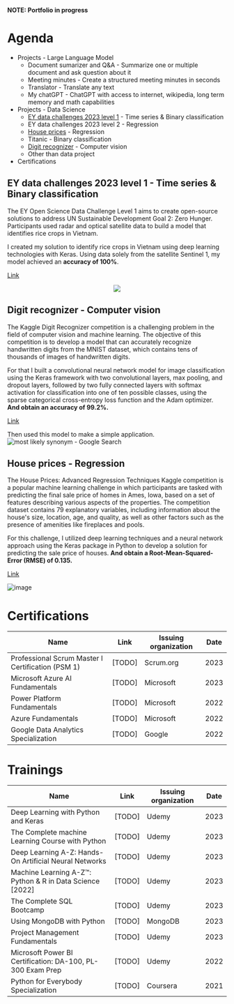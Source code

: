 **NOTE: Portfolio in progress**

# Agenda
* Projects - Large Language Model
  - Document sumarizer and Q&A - Summarize one or multiple document and ask question about it
  - Meeting minutes - Create a structured meeting minutes in seconds
  - Translator - Translate any text
  - My chatGPT - ChatGPT with access to internet, wikipedia, long term memory and math capabilities
* Projects - Data Science
  - [EY data challenges 2023 level 1](https://github.com/MrBounty/Data_portfolio#ey-data-challenges-2023-level-1---time-series--binary-classification) - Time series & Binary classification
  - EY data challenges 2023 level 2 - Regression
  - [House prices](https://github.com/MrBounty/Data_portfolio#house-prices---regression) - Regression
  - Titanic - Binary classification
  - [Digit recognizer](https://github.com/MrBounty/Data_portfolio#digit-recognizer---computer-vision) - Computer vision
  - Other than data project
* Certifications

## EY data challenges 2023 level 1 - Time series & Binary classification
The EY Open Science Data Challenge Level 1 aims to create open-source solutions to address UN Sustainable Development Goal 2: Zero Hunger. Participants used radar and optical satellite data to build a model that identifies rice crops in Vietnam.

I created my solution to identify rice crops in Vietnam using deep learning technologies with Keras. Using data solely from the satellite Sentinel 1, my model achieved an **accuracy of 100%**.

[Link](https://github.com/MrBounty/Data_portfolio/tree/main/EY%20data%20challenges%202023%20level%201)

<p align="center">
  <img src="https://user-images.githubusercontent.com/79221338/226183748-afe263fb-f68b-4996-b743-e55372003f1f.jpg">
</p>

## Digit recognizer - Computer vision
The Kaggle Digit Recognizer competition is a challenging problem in the field of computer vision and machine learning. The objective of this competition is to develop a model that can accurately recognize handwritten digits from the MNIST dataset, which contains tens of thousands of images of handwritten digits.

For that I built a convolutional neural network model for image classification using the Keras framework with two convolutional layers, max pooling, and dropout layers, followed by two fully connected layers with softmax activation for classification into one of ten possible classes, using the sparse categorical cross-entropy loss function and the Adam optimizer. **And obtain an accuracy of 99.2%.**

[Link](https://github.com/MrBounty/Data_portfolio/tree/main/Digit%20recognizer)

Then used this model to make a simple application.  
![most likely synonym - Google Search](https://user-images.githubusercontent.com/79221338/226188313-34b72d79-9bfe-4943-8a4c-87971bda58f8.gif)

## House prices - Regression
The House Prices: Advanced Regression Techniques Kaggle competition is a popular machine learning challenge in which participants are tasked with predicting the final sale price of homes in Ames, Iowa, based on a set of features describing various aspects of the properties. The competition dataset contains 79 explanatory variables, including information about the house's size, location, age, and quality, as well as other factors such as the presence of amenities like fireplaces and pools.

For this challenge, I utilized deep learning techniques and a neural network approach using the Keras package in Python to develop a solution for predicting the sale price of houses. **And obtain a Root-Mean-Squared-Error (RMSE) of 0.135.**

[Link](https://github.com/MrBounty/Data_portfolio/tree/main/House%20prices)

![image](https://user-images.githubusercontent.com/79221338/226406756-f85e019a-44b7-4208-bb9a-25433a39ccf3.png)

# Certifications
| Name  | Link | Issuing organization | Date |
| ------------- | ------------- | ------------- | ------------- |
| Professional Scrum Master I Certification (PSM 1) | [TODO] | Scrum.org | 2023 |
| Microsoft Azure AI Fundamentals | [TODO] | Microsoft | 2023 |
| Power Platform Fundamentals | [TODO] | Microsoft | 2022 |
| Azure Fundamentals | [TODO] | Microsoft | 2022 |
| Google Data Analytics Specialization | [TODO] | Google | 2022 |

# Trainings
| Name  | Link | Issuing organization | Date |
| ------------- | ------------- | ------------- | ------------- |
| Deep Learning with Python and Keras | [TODO] | Udemy | 2023 |
| The Complete machine Learning Course with Python | [TODO] | Udemy | 2023 |
| Deep Learning A-Z: Hands-On Artificial Neural Networks | [TODO] | Udemy | 2023 |
| Machine Learning A-Z™: Python & R in Data Science [2022] | [TODO] | Udemy | 2023 |
| The Complete SQL Bootcamp | [TODO] | Udemy | 2023 |
| Using MongoDB with Python | [TODO] | MongoDB | 2023 |
| Project Management Fundamentals | [TODO] | Udemy | 2023 |
| Microsoft Power BI Certification: DA-100, PL-300 Exam Prep | [TODO] | Udemy | 2022 |
| Python for Everybody Specialization | [TODO] | Coursera | 2021 |
